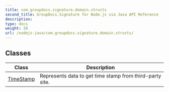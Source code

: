 ```yaml
---
title: com.groupdocs.signature.domain.structs
second_title: GroupDocs.Signature for Node.js via Java API Reference
description: 
type: docs
weight: 28
url: /nodejs-java/com.groupdocs.signature.domain.structs/
---
```


## Classes

| Class | Description |
| --- | --- |
| [TimeStamp](../com.groupdocs.signature.domain.structs/timestamp) | Represents data to get time stamp from third-party site. |
